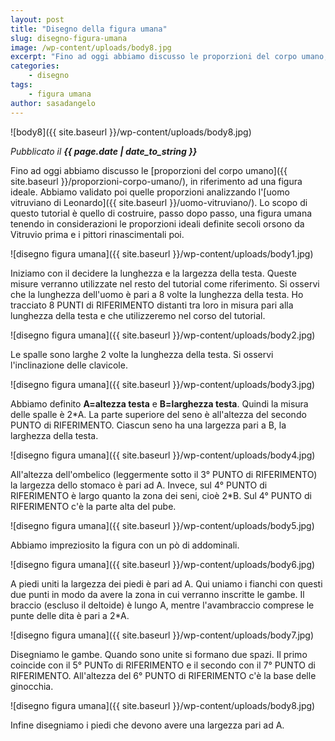 ```yaml
---
layout: post
title: "Disegno della figura umana"
slug: disegno-figura-umana
image: /wp-content/uploads/body8.jpg
excerpt: "Fino ad oggi abbiamo discusso le proporzioni del corpo umano, in riferimento ad una figura ideale. Abbiamo validato poi quelle proporzioni analizzando"
categories:
    - disegno
tags:
    - figura umana
author: sasadangelo
---
```


![body8]({{ site.baseurl }}/wp-content/uploads/body8.jpg)

_Pubblicato il **{{ page.date | date_to_string }}**_

Fino ad oggi abbiamo discusso le [proporzioni del corpo umano]({{ site.baseurl }}/proporzioni-corpo-umano/), in riferimento ad una figura ideale. Abbiamo validato poi quelle proporzioni analizzando l'[uomo vitruviano di Leonardo]({{ site.baseurl }}/uomo-vitruviano/). Lo scopo di questo tutorial è quello di costruire, passo dopo passo, una figura umana tenendo in considerazioni le proporzioni ideali definite secoli orsono da Vitruvio prima e i pittori rinascimentali poi.

![disegno figura umana]({{ site.baseurl }}/wp-content/uploads/body1.jpg)

Iniziamo con il decidere la lunghezza e la largezza della testa. Queste misure verranno utilizzate nel resto del tutorial come riferimento. Si osservi che la lunghezza dell'uomo è pari a 8 volte la lunghezza della testa. Ho tracciato 8 PUNTI di RIFERIMENTO distanti tra loro in misura pari alla lunghezza della testa e che utilizzeremo nel corso del tutorial.

![disegno figura umana]({{ site.baseurl }}/wp-content/uploads/body2.jpg)

Le spalle sono larghe 2 volte la lunghezza della testa. Si osservi l'inclinazione delle clavicole.

![disegno figura umana]({{ site.baseurl }}/wp-content/uploads/body3.jpg)

Abbiamo definito **A=altezza testa** e **B=larghezza testa**. Quindi la misura delle spalle è 2\*A. La parte superiore del seno è all'altezza del secondo PUNTO di RIFERIMENTO. Ciascun seno ha una largezza pari a B, la larghezza della testa.

![disegno figura umana]({{ site.baseurl }}/wp-content/uploads/body4.jpg)

All'altezza dell'ombelico (leggermente sotto il 3° PUNTO di RIFERIMENTO) la largezza dello stomaco è pari ad A. Invece, sul 4° PUNTO di RIFERIMENTO è largo quanto la zona dei seni, cioè 2\*B. Sul 4° PUNTO di RIFERIMENTO c'è la parte alta del pube.

![disegno figura umana]({{ site.baseurl }}/wp-content/uploads/body5.jpg)

Abbiamo impreziosito la figura con un pò di addominali.

![disegno figura umana]({{ site.baseurl }}/wp-content/uploads/body6.jpg)

A piedi uniti la largezza dei piedi è pari ad A. Qui uniamo i fianchi con questi due punti in modo da avere la zona in cui verranno inscritte le gambe. Il braccio (escluso il deltoide) è lungo A, mentre l'avambraccio comprese le punte delle dita è pari a 2\*A.

![disegno figura umana]({{ site.baseurl }}/wp-content/uploads/body7.jpg)

Disegniamo le gambe. Quando sono unite si formano due spazi. Il primo coincide con il 5° PUNTo di RIFERIMENTO e il secondo con il 7° PUNTO di RIFERIMENTO. All'altezza del 6° PUNTO di RIFERIMENTO c'è la base delle ginocchia.

![disegno figura umana]({{ site.baseurl }}/wp-content/uploads/body8.jpg)

Infine disegniamo i piedi che devono avere una largezza pari ad A.
